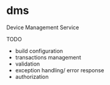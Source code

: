 # dms
Device Management Service

TODO
- build configuration
- transactions management
- validation
- exception handling/ error response
- authorization